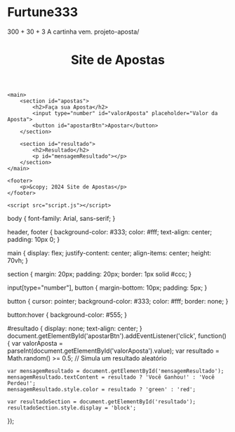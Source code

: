 # Furtune333
300 + 30 + 3 A cartinha vem.
projeto-aposta/

<!DOCTYPE html>
<html lang="pt-BR">
<head>
    <meta charset="UTF-8">
    <meta name="viewport" content="width=device-width, initial-scale=1.0">
    <title>Site de Apostas</title>
    <link rel="stylesheet" href="style.css">
</head>
<body>
    <header>
        <h1>Site de Apostas</h1>
    </header>

    <main>
        <section id="apostas">
            <h2>Faça sua Aposta</h2>
            <input type="number" id="valorAposta" placeholder="Valor da Aposta">
            <button id="apostarBtn">Apostar</button>
        </section>

        <section id="resultado">
            <h2>Resultado</h2>
            <p id="mensagemResultado"></p>
        </section>
    </main>

    <footer>
        <p>&copy; 2024 Site de Apostas</p>
    </footer>

    <script src="script.js"></script>
</body>
</html>
body {
    font-family: Arial, sans-serif;
}

header, footer {
    background-color: #333;
    color: #fff;
    text-align: center;
    padding: 10px 0;
}

main {
    display: flex;
    justify-content: center;
    align-items: center;
    height: 70vh;
}

section {
    margin: 20px;
    padding: 20px;
    border: 1px solid #ccc;
}

input[type="number"], button {
    margin-bottom: 10px;
    padding: 5px;
}

button {
    cursor: pointer;
    background-color: #333;
    color: #fff;
    border: none;
}

button:hover {
    background-color: #555;
}

#resultado {
    display: none;
    text-align: center;
}
document.getElementById('apostarBtn').addEventListener('click', function() {
    var valorAposta = parseInt(document.getElementById('valorAposta').value);
    var resultado = Math.random() >= 0.5; // Simula um resultado aleatório

    var mensagemResultado = document.getElementById('mensagemResultado');
    mensagemResultado.textContent = resultado ? 'Você Ganhou!' : 'Você Perdeu!';
    mensagemResultado.style.color = resultado ? 'green' : 'red';

    var resultadoSection = document.getElementById('resultado');
    resultadoSection.style.display = 'block';
});
